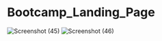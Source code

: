 # Bootcamp_Landing_Page
![Screenshot (45)](https://github.com/wadalkarsaloni/Bootcamp_Landing_Page/assets/127375584/e08d2438-7f66-4ac5-a24d-9467d92860ea)
![Screenshot (46)](https://github.com/wadalkarsaloni/Bootcamp_Landing_Page/assets/127375584/6ae812d6-51ff-44af-a559-450ba34ae867)

